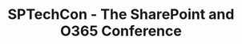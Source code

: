 ---
state: TX
region: Austin
title: SPTechCon - The SharePoint and O365 Conference
event_url: https://www.sptechcon.com/west
start_date: 2019-02-10
end_date: 2019-02-13
cost: $795 - $1795
topics: [ o365, sharepoint ]
---